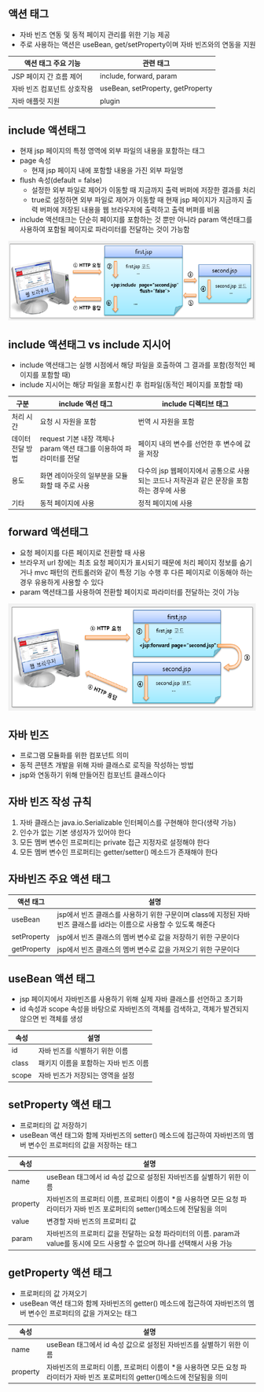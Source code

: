## 액션 태그

- 자바 빈즈 연동 및 동적 페이지 관리를 위한 기능 제공
- 주로 사용하는 액션은 useBean, get/setProperty이며 자바 빈즈와의 연동을 지원

| 액션 태그 주요 기능         | 관련 태그                         |
| --------------------------- | --------------------------------- |
| JSP 페이지 간 흐름 제어     | include, forward, param           |
| 자바 빈즈 컴포넌트 상호작용 | useBean, setProperty, getProperty |
| 자바 애플릿 지원            | plugin                            |

## include 액션태그

- 현재 jsp 페이지의 특정 영역에 외부 파일의 내용을 포함하는 태그
- page 속성
  - 현재 jsp 페이지 내에 포함할 내용을 가진 외부 파일명
- flush 속성(default = false)
  - 설정한 외부 파일로 제어가 이동할 때 지금까지 출력 버퍼에 저장한 결과를 처리
  - true로 설정하면 외부 파일로 제어가 이동할 때 현재 jsp 페이지가 지금까지 출력 버퍼에 저장된 내용을 웹 브라우저에 출력하고 출력 버퍼를 비움
- include 액션태크는 단순히 페이지를 포함하는 것 뿐만 아니라 param 액션태그를 사용하여 포함될 페이지로 파라미터를 전달하는 것이 가능함

<div align=center>

![include](./03.PNG)

</div>

## include 액션태그 vs include 지시어

- include 액션태그는 실행 시점에서 해당 파일을 호출하여 그 결과를 포함(정적인 페이지를 포함할 때)
- include 지시어는 해당 파일을 포함시킨 후 컴파일(동적인 페이지를 포함할 때)

| 구분             | include 액션 태그                                                   | include 디렉티브 태그                                                                      |
| ---------------- | ------------------------------------------------------------------- | ------------------------------------------------------------------------------------------ |
| 처리 시간        | 요청 시 자원을 포함                                                 | 번역 시 자원을 포함                                                                        |
| 데이터 전달 방법 | request 기본 내장 객체나 param 액션 태그를 이용하여 파라미터를 전달 | 페이지 내의 변수를 선언한 후 변수에 값을 저장                                              |
| 용도             | 화면 레이아웃의 일부분을 모듈화할 때 주로 사용                      | 다수의 jsp 웹페이지에서 공통으로 사용되는 코드나 저작권과 같은 문장을 포함하는 경우에 사용 |
| 기타             | 동적 페이지에 사용                                                  | 정적 페이지에 사용                                                                         |

## forward 액션태그

- 요청 페이지를 다른 페이지로 전환할 때 사용
- 브라우저 url 창에는 최초 요청 페이지가 표시되기 때문에 처리 페이지 정보를 숨기거나 mvc 패턴의 컨트롤러와 같이 특정 기능 수행 후 다른 페이지로 이동해야 하는 경우 유용하게 사용할 수 있다
- param 액션태그를 사용하여 전환할 페이지로 파라미터를 전달하는 것이 가능

<div align=center>

![forward](./05.PNG)

</div>

## 자바 빈즈

- 프로그램 모듈화를 위한 컴포넌트 의미
- 동적 콘텐츠 개발을 위해 자바 클래스로 로직을 작성하는 방법
- jsp와 연동하기 위해 만들어진 컴포넌트 클래스이다

## 자바 빈즈 작성 규칙

1. 자바 클래스는 java.io.Serializable 인터페이스를 구현해야 한다(생략 가능)
2. 인수가 없는 기본 생성자가 있어야 한다
3. 모든 멤버 변수인 프로퍼티는 private 접근 지정자로 설정해야 한다
4. 모든 멤버 변수인 프로퍼티는 getter/setter() 메소드가 존재해야 한다

## 자바빈즈 주요 액션 태그

| 액션 태그   | 설명                                                                                                                   |
| ----------- | ---------------------------------------------------------------------------------------------------------------------- |
| useBean     | jsp에서 빈즈 클래스를 사용하기 위한 구문이며 class에 지정된 자바 빈즈 클래스를 id라는 이름으로 사용할 수 있도록 해준다 |
| setProperty | jsp에서 빈즈 클래스의 멤버 변수로 값을 저장하기 위한 구문이다                                                          |
| getProperty | jsp에서 빈즈 클래스의 멤버 변수로 값을 가져오기 위한 구문이다                                                          |

## useBean 액션 태그

- jsp 페이지에서 자바빈즈를 사용하기 위해 실제 자바 클래스를 선언하고 초기화
- id 속성과 scope 속성을 바탕으로 자바빈즈의 객체를 검색하고, 객체가 발견되지 않으면 빈 객체를 생성

| 속성  | 설명                                  |
| ----- | ------------------------------------- |
| id    | 자바 빈즈를 식별하기 위한 이름        |
| class | 패키지 이름을 포함하는 자바 빈즈 이름 |
| scope | 자바 빈즈가 저장되는 영역을 설정      |

## setProperty 액션 태그

- 프로퍼티의 값 저장하기
- useBean 액션 태그와 함께 자바빈즈의 setter() 메소드에 접근하여 자바빈즈의 멤버 변수인 프로퍼티의 값을 저장하는 태그

| 속성     | 설명                                                                                                                             |
| -------- | -------------------------------------------------------------------------------------------------------------------------------- |
| name     | useBean 태그에서 id 속성 값으로 설정된 자바빈즈를 실별하기 위한 이름                                                             |
| property | 자바빈즈의 프로퍼티 이름, 프로퍼티 이름이 \*을 사용하면 모든 요청 파라미터가 자바 빈즈 포로퍼티의 setter()메소드에 전달됨을 의미 |
| value    | 변경할 자바 빈즈의 프로퍼티 값                                                                                                   |
| param    | 자바빈즈의 프로퍼티 값을 전달하는 요청 파라미터의 이름. param과 value를 동시에 모드 사용할 수 없으며 하나를 선택해서 사용 가능   |

## getProperty 액션 태그

- 프로퍼티의 값 가져오기
- useBean 액션 태그와 함께 자바빈즈의 getter() 메소드에 접근하여 자바빈즈의 멤버 변수인 프로퍼티의 값을 가져오는 태그

| 속성     | 설명                                                                                                                             |
| -------- | -------------------------------------------------------------------------------------------------------------------------------- |
| name     | useBean 태그에서 id 속성 값으로 설정된 자바빈즈를 실별하기 위한 이름                                                             |
| property | 자바빈즈의 프로퍼티 이름, 프로퍼티 이름이 \*을 사용하면 모든 요청 파라미터가 자바 빈즈 포로퍼티의 getter()메소드에 전달됨을 의미 |
